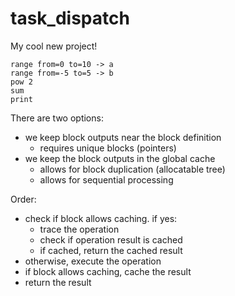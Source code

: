 # task_dispatch
My cool new project!

```
range from=0 to=10 -> a
range from=-5 to=5 -> b
pow 2
sum
print
```

There are two options:
- we keep block outputs near the block definition
  - requires unique blocks (pointers)
- we keep the block outputs in the global cache
  - allows for block duplication (allocatable tree)
  - allows for sequential processing


Order:
 - check if block allows caching. if yes:
   - trace the operation
   - check if operation result is cached
   - if cached, return the cached result
 - otherwise, execute the operation
 - if block allows caching, cache the result
 - return the result
